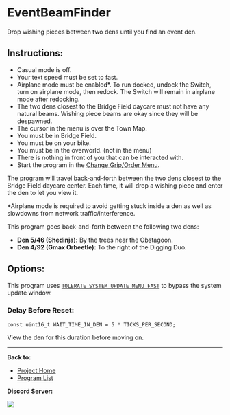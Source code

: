 # EventBeamFinder

Drop wishing pieces between two dens until you find an event den.

## Instructions:
- Casual mode is off.
- Your text speed must be set to fast.
- Airplane mode must be enabled*. To run docked, undock the Switch, turn on airplane mode, then redock. The Switch will remain in airplane mode after redocking.
- The two dens closest to the Bridge Field daycare must not have any natural beams. Wishing piece beams are okay since they will be despawned.
- The cursor in the menu is over the Town Map.
- You must be in Bridge Field.
- You must be on your bike.
- You must be in the overworld. (not in the menu)
- There is nothing in front of you that can be interacted with.
- Start the program in the [Change Grip/Order Menu](../Appendix/ChangeGripOrderMenu.md).

The program will travel back-and-forth between the two dens closest to the Bridge Field daycare center. Each time, it will drop a wishing piece and enter the den to let you view it.

*Airplane mode is required to avoid getting stuck inside a den as well as slowdowns from network traffic/interference.

This program goes back-and-forth between the following two dens:
- **Den 5/46 (Shedinja):** By the trees near the Obstagoon.
- **Den 4/92 (Gmax Orbeetle):** To the right of the Digging Duo.

## Options:

This program uses [`TOLERATE_SYSTEM_UPDATE_MENU_FAST`](../Appendix/GlobalSettings.md#tolerate-system-update-menu-fast) to bypass the system update window.

### Delay Before Reset:
```
const uint16_t WAIT_TIME_IN_DEN = 5 * TICKS_PER_SECOND;
```
View the den for this duration before moving on.



<hr>

**Back to:**
- [Project Home](/README.md)
- [Program List](/Documentation/ProgramList.md)

**Discord Server:** 

[<img src="https://canary.discordapp.com/api/guilds/695809740428673034/widget.png?style=banner2">](https://discord.gg/cQ4gWxN)
